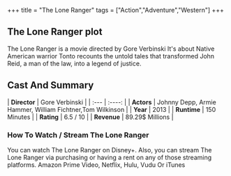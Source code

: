 +++
title = "The Lone Ranger"
tags = ["Action","Adventure","Western"]
+++
## The Lone Ranger plot
The Lone Ranger is a movie directed by Gore Verbinski It's about Native American warrior Tonto recounts the untold tales that transformed John Reid, a man of the law, into a legend of justice.
## Cast And Summary
| **Director**      | Gore Verbinski |
    | :---        |    :----:   |
    |  **Actors** | Johnny Depp, Armie Hammer, William Fichtner,Tom Wilkinson |
    | **Year**   | 2013    |
    |  **Runtime** | 150 Minutes |
    |  **Rating** | 6.5 / 10 | 
    |  **Revenue** | 89.29$ Millions |
### How To Watch / Stream The Lone Ranger
You can watch The Lone Ranger on Disney+.
Also, you can stream The Lone Ranger via purchasing or having a rent on any of those streaming platforms.
Amazon Prime Video, Netflix, Hulu, Vudu Or iTunes